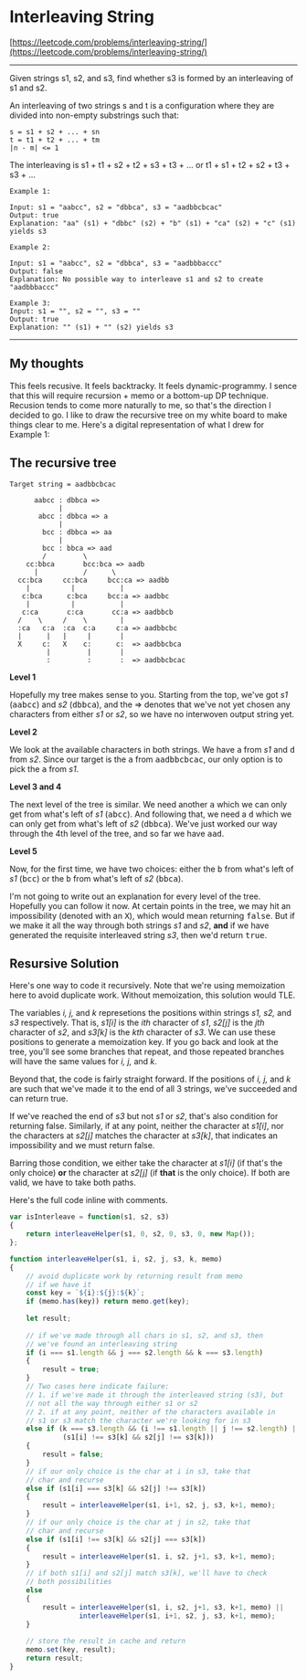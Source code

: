 # Interleaving String

[https://leetcode.com/problems/interleaving-string/](https://leetcode.com/problems/interleaving-string/)

---
Given strings s1, s2, and s3, find whether s3 is formed by an interleaving of s1 and s2.

An interleaving of two strings s and t is a configuration where they are divided into non-empty substrings such that:

```
s = s1 + s2 + ... + sn
t = t1 + t2 + ... + tm
|n - m| <= 1
```

The interleaving is s1 + t1 + s2 + t2 + s3 + t3 + ... or t1 + s1 + t2 + s2 + t3 + s3 + ...

```
Example 1:

Input: s1 = "aabcc", s2 = "dbbca", s3 = "aadbbcbcac"
Output: true
Explanation: "aa" (s1) + "dbbc" (s2) + "b" (s1) + "ca" (s2) + "c" (s1) yields s3
```

```
Example 2:

Input: s1 = "aabcc", s2 = "dbbca", s3 = "aadbbbaccc"
Output: false
Explanation: No possible way to interleave s1 and s2 to create "aadbbbaccc"
```

```
Example 3:
Input: s1 = "", s2 = "", s3 = ""
Output: true
Explanation: "" (s1) + "" (s2) yields s3
```

---

## My thoughts

This feels recusive. It feels backtracky. It feels dynamic-programmy. I sence that this will require recursion + memo or a bottom-up DP technique. Recusion tends to come more naturally to me, so that's the direction I decided to go.  I like to draw the recursive tree on my white board to make things clear to me. Here's a digital representation of what I drew for Example 1:

## The recursive tree

```preserve
Target string = aadbbcbcac

      aabcc : dbbca =>
            |
       abcc : dbbca => a
            |
        bcc : dbbca => aa
            |
        bcc : bbca => aad
        /         \
    cc:bbca       bcc:bca => aadb
      |           /      \
  cc:bca     cc:bca     bcc:ca => aadbb
    |          |           |
   c:bca      c:bca     bcc:a => aadbbc
    |          |           |
   c:ca       c:ca       cc:a => aadbbcb
  /    \     /    \        |
  :ca   c:a  :ca  c:a     c:a => aadbbcbc
  |      |   |     |       |
  X     c:   X    c:      c:  => aadbbcbca
         |         |       |
         :         :       :  => aadbbcbcac

```
**Level 1**

Hopefully my tree makes sense to you. Starting from the top, we've got *s1* (<kbd>aabcc</kbd>) and *s2* (<kbd>dbbca</kbd>), and the => denotes that we've not yet chosen any characters from either *s1* or *s2*, so we have no interwoven output string yet.

**Level 2**

We look at the available characters in both strings. We have <kbd>a</kbd> from *s1* and <kbd>d</kbd> from *s2*. Since our target is the <kbd>a</kbd> from <kbd>aadbbcbcac</kbd>, our only option is to pick the <kbd>a</kbd> from *s1*.

**Level 3 and 4**

The next level of the tree is similar. We need another <kbd>a</kbd> which we can only get from what's left of *s1* (<kbd>abcc</kbd>). And following that, we need a <kbd>d</kbd> which we can only get from what's left of *s2* (<kbd>dbbca</kbd>). We've just worked our way through the 4th level of the tree, and so far we have <kbd>aad</kbd>.

**Level 5**

Now, for the first time, we have two choices: either the <kbd>b</kbd> from what's left of *s1* (<kbd>bcc</kbd>) or the <kbd>b</kbd> from what's left of *s2* (<kbd>bbca</kbd>). 

I'm not going to write out an explanation for every level of the tree. Hopefully you can follow it now. At certain points in the tree, we may hit an impossibility (denoted with an <kbd>X</kbd>), which would mean returning <kbd>false</kbd>. But if we make it all the way through both strings *s1* and *s2*, **and** if we have generated the requisite interleaved string *s3*, then we'd return <kbd>true</kbd>. 

## Resursive Solution

Here's one way to code it recursively. Note that we're using memoization here to avoid duplicate work. Without memoization, this solution would TLE.

The variables *i, j,* and *k* represetions the positions within strings *s1, s2,* and *s3* respectively. That is, *s1[i]* is the *ith* character of *s1*, *s2[j]* is the *jth* character of *s2*, and *s3[k]* is the *kth* character of *s3*. We can use these positions to generate a memoization key. If you go back and look at the tree, you'll see some branches that repeat, and those repeated branches will have the same values for *i, j,* and *k*.

Beyond that, the code is fairly straight forward. If the positions of *i, j,* and *k* are such that we've made it to the end of all 3 strings, we've succeeded and can return true.

If we've reached the end of *s3* but not *s1* or *s2*, that's also condition for returning false. Similarly, if at any point, neither the character at *s1[i]*, nor the characters at *s2[j]* matches the character at *s3[k]*, that indicates an impossibility and we must return false.

Barring those condition, we either take the character at *s1[i]* (if that's the only choice) **or** the character at *s2[j]* (if **that** is the only choice).  If both are valid, we have to take both paths.

Here's the full code inline with comments.

```javascript
var isInterleave = function(s1, s2, s3)
{
    return interleaveHelper(s1, 0, s2, 0, s3, 0, new Map());
};

function interleaveHelper(s1, i, s2, j, s3, k, memo)
{
    // avoid duplicate work by returning result from memo
    // if we have it
    const key = `${i}:${j}:${k}`;
    if (memo.has(key)) return memo.get(key);
    
    let result;
    
    // if we've made through all chars in s1, s2, and s3, then
    // we've found an interleaving string
    if (i === s1.length && j === s2.length && k === s3.length)
    {
        result = true;
    }
    // Two cases here indicate failure:
    // 1. if we've made it through the interleaved string (s3), but
    // not all the way through either s1 or s2
    // 2. if at any point, neither of the characters available in
    // s1 or s3 match the character we're looking for in s3
    else if (k === s3.length && (i !== s1.length || j !== s2.length) ||
             (s1[i] !== s3[k] && s2[j] !== s3[k]))
    {
        result = false;
    }
    // if our only choice is the char at i in s3, take that
    // char and recurse
    else if (s1[i] === s3[k] && s2[j] !== s3[k])
    {
        result = interleaveHelper(s1, i+1, s2, j, s3, k+1, memo);
    }
    // if our only choice is the char at j in s2, take that
    // char and recurse
    else if (s1[i] !== s3[k] && s2[j] === s3[k])
    {
        result = interleaveHelper(s1, i, s2, j+1, s3, k+1, memo);
    }
    // if both s1[i] and s2[j] match s3[k], we'll have to check
    // both possibilities
    else 
    {
        result = interleaveHelper(s1, i, s2, j+1, s3, k+1, memo) ||
                 interleaveHelper(s1, i+1, s2, j, s3, k+1, memo);
    }
    
    // store the result in cache and return
    memo.set(key, result);
    return result;
}